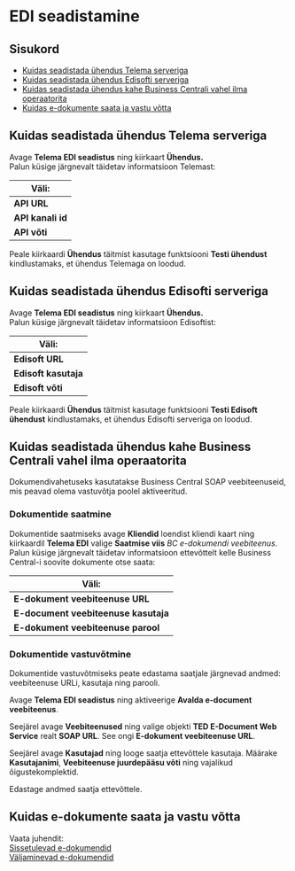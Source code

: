 ---
---
# EDI seadistamine

## Sisukord
 - [Kuidas seadistada ühendus Telema serveriga](#kuidas-seadistada-ühendus-telema-serveriga)
 - [Kuidas seadistada ühendus Edisofti serveriga](#kuidas-seadistada-ühendus-edisofti-serveriga)
 - [Kuidas seadistada ühendus kahe Business Centrali vahel ilma operaatorita](#kuidas-seadistada-uhendus-kahe-Business-Centrali-vahel-ilma-operaatorita)
 - [Kuidas e-dokumente saata ja vastu võtta](#kuidas-e-dokumente-saata-ja-vastu-võtta)
 
## Kuidas seadistada ühendus Telema serveriga
Avage **Telema EDI seadistus** ning kiirkaart  **Ühendus.**  
Palun küsige järgnevalt täidetav informatsioon Telemast:

| Väli: |
| - |
| **API URL** |
| **API kanali id** |
| **API võti** |

Peale kiirkaardi **Ühendus**  täitmist kasutage funktsiooni **Testi ühendust** kindlustamaks, et ühendus Telemaga on loodud.

## Kuidas seadistada ühendus Edisofti serveriga
Avage **Telema EDI seadistus** ning kiirkaart  **Ühendus.**  
Palun küsige järgnevalt täidetav informatsioon Edisoftist:

| Väli: |
| - |
| **Edisoft URL** |
| **Edisoft kasutaja** |
| **Edisoft võti** |

Peale kiirkaardi **Ühendus**  täitmist kasutage funktsiooni **Testi Edisoft ühendust** kindlustamaks, et ühendus Edisofti serveriga on loodud.

## Kuidas seadistada ühendus kahe Business Centrali vahel ilma operaatorita

Dokumendivahetuseks kasutatakse Business Central SOAP veebiteenuseid, mis peavad olema vastuvõtja poolel aktiveeritud.
### Dokumentide saatmine
Dokumentide saatmiseks avage **Kliendid** loendist kliendi kaart ning kiirkaardil **Telema EDI** valige **Saatmise viis** *BC e-dokumendi veebiteenus*. 
Palun küsige järgnevalt täidetav informatsioon ettevõttelt kelle Business Central-i soovite dokumente otse saata:

| Väli: |
| - |
| **E-dokument veebiteenuse URL** |
| **E-document veebiteenuse kasutaja** |
| **E-dokument veebiteenuse parool** |

### Dokumentide vastuvõtmine
Dokumentide vastuvõtmiseks peate edastama saatjale järgnevad andmed: veebiteenuse URLi, kasutaja ning parooli.

Avage **Telema EDI seadistus** ning aktiveerige **Avalda e-document veebiteenus**.

Seejärel avage **Veebiteenused** ning valige objekti **TED E-Document Web Service** realt **SOAP URL**. See ongi **E-dokument veebiteenuse URL**.  

Seejärel avage **Kasutajad** ning looge saatja ettevõttele kasutaja. Määrake **Kasutajanimi**, **Veebiteenuse juurdepääsu võti** ning vajalikud õigustekomplektid. 
  
Edastage andmed saatja ettevõttele.


## Kuidas e-dokumente saata ja vastu võtta

Vaata juhendit:  
[Sissetulevad e-dokumendid](inbound-edocuments)  
[Väljaminevad e-dokumendid](outbound-edocuments)
